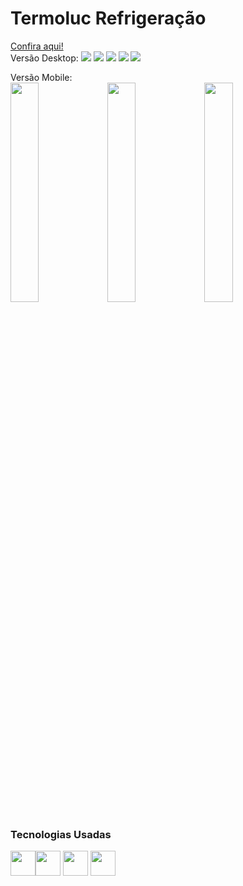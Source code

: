 
<h1>Termoluc Refrigeração</h1>
<p>
<a href="https://termoluc.com.br/">Confira aqui!</a> 
<br>
Versão Desktop:
<img  src="https://i.imgur.com/aN4Ijpu.png"/>
<img  src="https://i.imgur.com/lXQvvtH.png"/>
<img  src="https://i.imgur.com/KpkxZMo.png"/>
<img  src="https://i.imgur.com/iQ040Lo.png"/>
<img  src="https://i.imgur.com/OPCJ06Y.png"/>
<br>

<p>
Versão Mobile:
 <br>
<img width="30%" src="https://i.imgur.com/vpBwQKS.png"/>

 
<img width="30%" src="https://i.imgur.com/VEsOjeq.png"/>
 
<img width="30%" src="https://i.imgur.com/S2aAvmL.png"/>

          

<h3> Tecnologias Usadas</h3>
<div class"img">
<img width="40" src="https://cdn.jsdelivr.net/gh/devicons/devicon/icons/html5/html5-plain-wordmark.svg"><img width="40" src="https://cdn.jsdelivr.net/gh/devicons/devicon/icons/css3/css3-plain-wordmark.svg">
<img width="40" src="https://cdn.jsdelivr.net/gh/devicons/devicon/icons/javascript/javascript-original.svg" />
<img width="40" src="https://cdn.jsdelivr.net/gh/devicons/devicon/icons/bootstrap/bootstrap-original-wordmark.svg" />
          
          
<div/>

